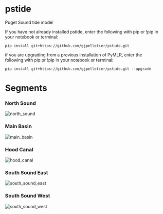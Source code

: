 # pstide
Puget Sound tide model

If you have not already installed pstide, enter the following with pip or !pip in your notebook or terminal:<br>
```
pip install git+https://github.com/gjpelletier/pstide.git
```

if you are upgrading from a previous installation of PyMLR, enter the following with pip pr !pip in your notebook or terminal:<br>
```
pip install git+https://github.com/gjpelletier/pstide.git --upgrade
```

# Segments

### North Sound

![north_sound](https://github.com/user-attachments/assets/2f210d59-b13a-4a7e-b732-869e4bbbf525)

### Main Basin

![main_basin](https://github.com/user-attachments/assets/11f5e8d4-2dbc-4313-9ae1-bc27d8a0dbc1)

### Hood Canal

![hood_canal](https://github.com/user-attachments/assets/1f00b512-aecf-4d54-9af1-b001aff8dd77)

### South Sound East

![south_sound_east](https://github.com/user-attachments/assets/0cc0b15f-57f6-4133-822b-c3f4addb1f7a)

### South Sound West

![south_sound_west](https://github.com/user-attachments/assets/a5732981-9781-4377-bcc7-5e1eef033159)

